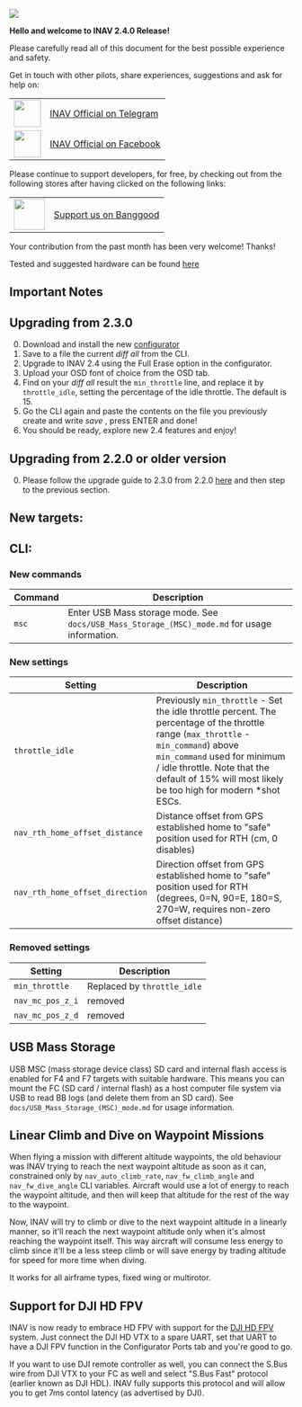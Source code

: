 
![](http://static.rcgroups.net/forums/attachments/6/1/0/3/7/6/a9088858-102-inav.png)

**Hello and welcome to INAV 2.4.0 Release!**

Please carefully read all of this document for the best possible experience and safety.

Get in touch with other pilots, share experiences, suggestions and ask for help on:

<table>
  <tbody>
    <tr>
      <td><img src="https://upload.wikimedia.org/wikipedia/commons/thumb/8/82/Telegram_logo.svg/1024px-Telegram_logo.svg.png" width="48"></td>
      <td><a href="https://t.me/INAVFlight">INAV Official on Telegram</a></td>
    </tr>
    <tr>
      <td><img src="https://upload.wikimedia.org/wikipedia/commons/c/cd/Facebook_logo_%28square%29.png" width="48"></td>
      <td><a href="https://www.facebook.com/groups/INAVOfficial">INAV Official on Facebook</a></td>
    </tr>
  </tbody>
</table>

Please continue to support developers, for free, by checking out from the following stores after having clicked on the following links:

<table>
  <tbody>
    <tr>
      <td><img src="https://lh3.googleusercontent.com/TiHXyUiZ2COk7OmceBgo1qeRN2APAjWL5qUydGc-U3LqkJb3n13EhYEJ8Dpz_IACNHU" width="55"></td>
      <td><a href="https://inavflight.com/shop/u/bg">Support us on Banggood</a></td>
    </tr>
  </tbody>
</table>

Your contribution from the past month has been very welcome! Thanks!

Tested and suggested hardware can be found [here](https://github.com/iNavFlight/inav/wiki/Welcome-to-INAV,-useful-links-and-products) 

## Important Notes

## Upgrading from 2.3.0

0. Download and install the new [configurator](https://github.com/iNavFlight/inav-configurator/releases)
1. Save to a file the current _diff all_ from the CLI.
2. Upgrade to INAV 2.4 using the Full Erase option in the configurator.
3. Upload your OSD font of choice from the OSD tab.
4. Find on your _diff all_ result the `min_throttle` line, and replace it by `throttle_idle`, setting the percentage of the idle throttle. The default is 15.
5. Go the CLI again and paste the contents on the file you previously create and write _save_ , press ENTER and done!
6. You should be ready, explore new 2.4 features and enjoy!

## Upgrading from 2.2.0 or older version

0. Please follow the upgrade guide to 2.3.0 from 2.2.0 [here](https://github.com/iNavFlight/inav/wiki/2.3.0-Release-Notes#upgrading-from-220) and then step to the previous section.
 
## New targets:

## CLI:

### New commands

| Command | Description |
| ------- | ----------- |
| `msc`   | Enter USB Mass storage mode. See `docs/USB_Mass_Storage_(MSC)_mode.md` for usage information. |

### New settings

| Setting | Description |
| ----    | ------ |
| `throttle_idle` | Previously `min_throttle` - Set the idle throttle percent. The percentage of the throttle range (`max_throttle` - `min_command`) above `min_command` used for minimum / idle throttle. Note that the default of 15% will most likely be too high for modern *shot ESCs. |
| `nav_rth_home_offset_distance` | Distance offset from GPS established home to "safe" position used for RTH (cm, 0 disables) |
| `nav_rth_home_offset_direction` |  Direction offset from GPS established home to "safe" position used for RTH (degrees, 0=N, 90=E, 180=S, 270=W, requires non-zero offset distance) |

### Removed settings

| Setting | Description |
| ----    | ------ |
| `min_throttle` | Replaced by `throttle_idle` |
| `nav_mc_pos_z_i` | removed |
| `nav_mc_pos_z_d` | removed |

## USB Mass Storage 

USB MSC (mass storage device class) SD card and internal flash access is enabled for F4 and F7 targets with suitable hardware. This means you can mount the FC (SD card / internal flash) as a host computer file system via USB to read BB logs (and delete them from an SD card). See `docs/USB_Mass_Storage_(MSC)_mode.md` for usage information.
 
## Linear Climb and Dive on Waypoint Missions

When flying a mission with different altitude waypoints, the old behaviour was INAV trying to reach the next waypoint altitude as soon as it can, constrained only by `nav_auto_climb_rate`, `nav_fw_climb_angle` and `nav_fw_dive_angle` CLI variables. Aircraft would use a lot of energy to reach the waypoint altitude, and then will keep that altitude for the rest of the way to the waypoint.

Now, INAV will try to climb or dive to the next waypoint altitude in a linearly manner, so it'll reach the next waypoint altitude only when it's almost reaching the waypoint itself. This way aircraft will consume less energy to climb since it'll be a less steep climb or will save energy by trading altitude for speed for more time when diving.

It works for all airframe types, fixed wing or multirotor.

## Support for DJI HD FPV

INAV is now ready to embrace HD FPV with support for the [DJI HD FPV](https://inavflight.com/shop/s/bg/1540481) system. Just connect the DJI HD VTX to a spare UART, set that UART to have a DJI FPV function in the Configurator Ports tab and you're good to go.

If you want to use DJI remote controller as well, you can connect the S.Bus wire from DJI VTX to your FC as well and select "S.Bus Fast" protocol (earlier known as  DJI HDL). INAV fully supports this protocol and will allow you to get 7ms contol latency (as advertised by DJI).